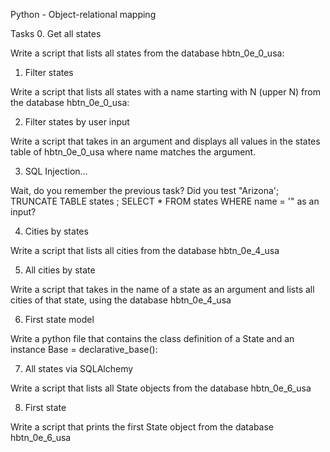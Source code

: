 Python - Object-relational mapping

Tasks
0. Get all states

Write a script that lists all states from the database hbtn_0e_0_usa:

1. Filter states

Write a script that lists all states with a name starting with N (upper N) from the database hbtn_0e_0_usa:

2. Filter states by user input

Write a script that takes in an argument and displays all values in the states table of hbtn_0e_0_usa where name matches the argument.

3. SQL Injection...

Wait, do you remember the previous task? Did you test "Arizona'; TRUNCATE TABLE states ; SELECT * FROM states WHERE name = '" as an input?

4. Cities by states

Write a script that lists all cities from the database hbtn_0e_4_usa

5. All cities by state

Write a script that takes in the name of a state as an argument and lists all cities of that state, using the database hbtn_0e_4_usa

6. First state model

Write a python file that contains the class definition of a State and an instance Base = declarative_base():

7. All states via SQLAlchemy

Write a script that lists all State objects from the database hbtn_0e_6_usa

8. First state

Write a script that prints the first State object from the database hbtn_0e_6_usa

